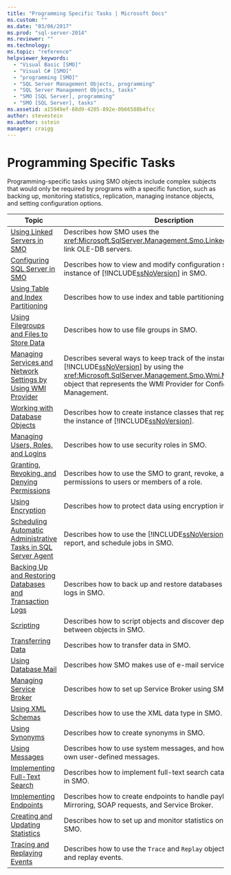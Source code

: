 ```yaml
---
title: "Programming Specific Tasks | Microsoft Docs"
ms.custom: ""
ms.date: "03/06/2017"
ms.prod: "sql-server-2014"
ms.reviewer: ""
ms.technology: 
ms.topic: "reference"
helpviewer_keywords: 
  - "Visual Basic [SMO]"
  - "Visual C# [SMO]"
  - "programming [SMO]"
  - "SQL Server Management Objects, programming"
  - "SQL Server Management Objects, tasks"
  - "SMO [SQL Server], programming"
  - "SMO [SQL Server], tasks"
ms.assetid: a15949ef-88d9-4205-892e-0b66588b4fcc
author: stevestein
ms.author: sstein
manager: craigg
---
```

# Programming Specific Tasks
  Programming-specific tasks using SMO objects include complex subjects that would only be required by programs with a specific function, such as backing up, monitoring statistics, replication, managing instance objects, and setting configuration options.  
  
|Topic|Description|  
|-----------|-----------------|  
|[Using Linked Servers in SMO](using-linked-servers-in-smo.md)|Describes how SMO uses the <xref:Microsoft.SqlServer.Management.Smo.LinkedServer> object to link OLE-DB servers.|  
|[Configuring SQL Server in SMO](configuring-sql-server-in-smo.md)|Describes how to view and modify configuration settings for the instance of [!INCLUDE[ssNoVersion](../../../includes/ssnoversion-md.md)] in SMO.|  
|[Using Table and Index Partitioning](using-table-and-index-partitioning.md)|Describes how to use index and table partitioning in SMO.|  
|[Using Filegroups and Files to Store Data](using-filegroups-and-files-to-store-data.md)|Describes how to use file groups in SMO.|  
|[Managing Services and Network Settings by Using WMI Provider](managing-services-and-network-settings-by-using-wmi-provider.md)|Describes several ways to keep track of the instance of [!INCLUDE[ssNoVersion](../../../includes/ssnoversion-md.md)] by using the <xref:Microsoft.SqlServer.Management.Smo.Wmi.ManagedComputer> object that represents the WMI Provider for Configuration Management.|  
|[Working with Database Objects](creating-altering-and-removing-database-objects.md)|Describes how to create instance classes that represent objects on the instance of [!INCLUDE[ssNoVersion](../../../includes/ssnoversion-md.md)].|  
|[Managing Users, Roles, and Logins](managing-users-roles-and-logins.md)|Describes how to use security roles in SMO.|  
|[Granting, Revoking, and Denying Permissions](granting-revoking-and-denying-permissions.md)|Describes how to use the SMO to grant, revoke, and deny permissions to users or members of a role.|  
|[Using Encryption](using-encryption.md)|Describes how to protect data using encryption in SMO.|  
|[Scheduling Automatic Administrative Tasks in SQL Server Agent](../../../ssms/agent/sql-server-agent.md)|Describes how to use the [!INCLUDE[ssNoVersion](../../../includes/ssnoversion-md.md)] Agent to monitor, report, and schedule jobs in SMO.|  
|[Backing Up and Restoring Databases and Transaction Logs](backing-up-and-restoring-databases-and-transaction-logs.md)|Describes how to back up and restore databases and transaction logs in SMO.|  
|[Scripting](scripting.md)|Describes how to script objects and discover dependencies between objects in SMO.|  
|[Transferring Data](transferring-data.md)|Describes how to transfer data in SMO.|  
|[Using Database Mail](using-database-mail.md)|Describes how SMO makes use of e-mail services.|  
|[Managing Service Broker](managing-service-broker.md)|Describes how to set up Service Broker using SMO.|  
|[Using XML Schemas](using-xml-schemas.md)|Describes how to use the XML data type in SMO.|  
|[Using Synonyms](using-synonyms.md)|Describes how to create synonyms in SMO.|  
|[Using Messages](using-messages.md)|Describes how to use system messages, and how to define your own user-defined messages.|  
|[Implementing Full-Text Search](implementing-full-text-search.md)|Describes how to implement full-text search catalogs and indexes in SMO.|  
|[Implementing Endpoints](implementing-endpoints.md)|Describes how to create endpoints to handle payloads for Database Mirroring, SOAP requests, and Service Broker.|  
|[Creating and Updating Statistics](../../statistics/statistics.md)|Describes how to set up and monitor statistics on a database in SMO.|  
|[Tracing and Replaying Events](tracing-and-replaying-events.md)|Describes how to use the `Trace` and `Replay` objects in SMO to trace and replay events.|  
  
  
